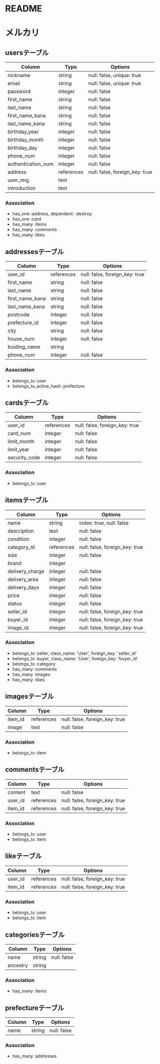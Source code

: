 # README

# メルカリ
## usersテーブル

|Column|Type|Options|
|------|----|-------|
|nickname|string|null: false, unique: true|
|email|string|null: false, unique: true|
|password|integer|null: false|
|first_name|string|null: false|
|last_name|string|null: false|
|first_name_kana|string|null: false|
|last_name_kana|string|null: false|
|birthday_year|integer|null: false|
|birthday_month|integer|null: false|
|birthday_day|integer|null: false|
|phone_num|integer|null: false|
|authentication_num|integer|null: false|
|address|references|null: false, foreign_key: true|
|user_img|text||
|introduction|text||

### Association
- has_one :address, dependent: :destroy
- has_one :card
- has_many :items
- has_many :comments
- has_many :likes

## addressesテーブル

|Column|Type|Options|
|------|----|-------|
|user_id|references|null: false, foreign_key: true|
|first_name|string|null: false|
|last_name|string|null: false|
|first_name_kana|string|null: false|
|last_name_kana|string|null: false|
|postcode|integer|null: false|
|prefecture_id|integer|null: false|
|city|string|null: false|
|house_num|integer|null: false|
|buiding_name|string||
|phone_num|integer|null: false|

### Association
- belongs_to :user
- belongs_to_active_hash :prefecture

## cardsテーブル

|Column|Type|Options|
|------|----|-------|
|user_id|references|null: false, foreign_key: true|
|card_num|integer|null: false|
|limit_month|integer|null: false|
|limit_year|integer|null: false|
|security_code|integer|null: false|

### Association
- belongs_to :user

## itemsテーブル

|Column|Type|Options|
|------|----|-------|
|name|string|index: true, null: false|
|description|text|null: false|
|condition|integer|null: false|
|category_id|references|null: false, foreign_key: true|
|size|integer|null: false|
|brand|integer||
|delivery_charge|integer|null: false|
|delivery_area|integer|null: false|
|delivery_days|integer|null: false|
|price|integer|null: false|
|status|integer|null: false|
|seller_id|integer|null: false, foreign_key: true|
|buyer_id|integer|null: false, foreign_key: true|
|image_id|integer|null: false, foreign_key: true|

### Association
- belongs_to :seller, class_name: 'User', foreign_key: 'seller_id'
- belongs_to :buyer, class_name: 'User', foreign_key: 'buyer_id'
- belongs_to :category
- has_many :comments
- has_many :images
- has_many :likes

## imagesテーブル
|Column|Type|Options|
|------|----|-------|
|item_id|references|null: false, foreign_key: true|
|image|text|null: false|

### Association
- belongs_to :item

## commentsテーブル

|Column|Type|Options|
|------|----|-------|
|content|text|null: false|
|user_id|references|null: false, foreign_key: true|
|item_id|references|null: false, foreign_key: true|

### Association
- belongs_to :user
- belongs_to :item

## likeテーブル

Column|Type|Options|
|------|----|-------|
|user_id|references|null: false, foreign_key: true|
|item_id|references|null: false, foreign_key: true|

### Association
- belongs_to :user
- belongs_to :item

## categoriesテーブル

Column|Type|Options|
|------|----|-------|
|name|string|null: false|
|ancestry|string||

### Association
- has_many :items

## prefectureテーブル

Column|Type|Options|
|------|----|-------|
|name|string|null: false|

### Association
- has_many :addresses
